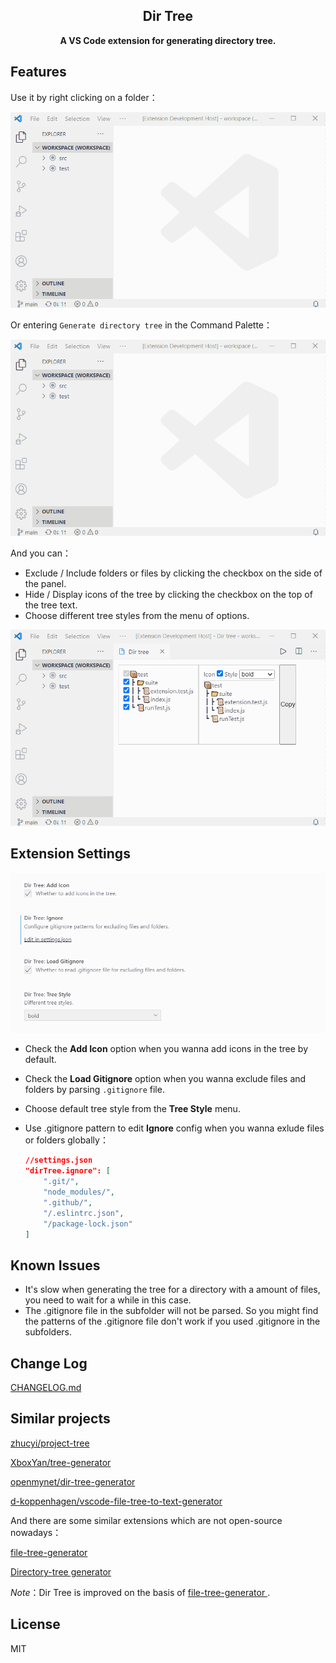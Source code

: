 <h2 align="center">Dir Tree</h2>

<p align = "center"><strong>A VS Code extension for generating directory tree.</strong></p>

## Features

Use it by right clicking on a folder：

![demo1](https://github.com/Higurashi-kagome/dir-tree/raw/main/res/README/demo1.gif)

Or entering `Generate directory tree` in the Command Palette：

![demo2](https://github.com/Higurashi-kagome/dir-tree/raw/main/res/README/demo2.gif)

And you can：

- Exclude / Include folders or files by clicking the checkbox on the side of the panel.
- Hide / Display icons of the tree by clicking the checkbox on the top of the tree text.
- Choose different tree styles from the menu of options.

![demo3](https://github.com/Higurashi-kagome/dir-tree/raw/main/res/README/demo3.gif)

## Extension Settings

![settings](https://github.com/Higurashi-kagome/dir-tree/raw/main/res/README/settings.png)

- Check the **Add Icon** option when you wanna add icons in the tree by default.
- Check the **Load Gitignore** option when you wanna exclude files and folders by parsing `.gitignore` file.
- Choose default tree style from the **Tree Style** menu.
- Use .gitignore pattern to edit **Ignore** config when you wanna exlude files or folders globally：

  ```json
  //settings.json
  "dirTree.ignore": [
      ".git/",
      "node_modules/",
      ".github/",
      "/.eslintrc.json",
      "/package-lock.json"
  ]
  ```

## Known Issues

- It's slow when generating the tree for a directory with a amount of files, you need to wait for a while in this case.
- The .gitignore file in the subfolder will not be parsed. So you might find the patterns of the .gitignore file don't work if you used .gitignore in the subfolders.

## Change Log

[CHANGELOG.md](CHANGELOG.md)

## Similar projects

[zhucyi/project-tree](https://github.com/zhucyi/project-tree)

[XboxYan/tree-generator](https://github.com/XboxYan/tree-generator)

[openmynet/dir-tree-generator](https://github.com/openmynet/dir-tree-generator)

[d-koppenhagen/vscode-file-tree-to-text-generator](https://github.com/d-koppenhagen/vscode-file-tree-to-text-generator)

And there are some similar extensions which are not open-source nowadays：

[file-tree-generator ](https://marketplace.visualstudio.com/items?itemName=Shinotatwu-DS.file-tree-generator)

[Directory-tree generator](https://marketplace.visualstudio.com/items?itemName=yarimit.directory-configuration-generator)

*Note*：Dir Tree is improved on the basis of [file-tree-generator ](https://marketplace.visualstudio.com/items?itemName=Shinotatwu-DS.file-tree-generator).

## License

MIT